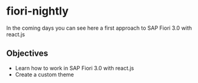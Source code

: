 # fiori-nightly

In the coming days you can see here a first approach to SAP Fiori 3.0 with react.js


## Objectives
- Learn how to work in SAP Fiori 3.0 with react.js
- Create a custom theme 
